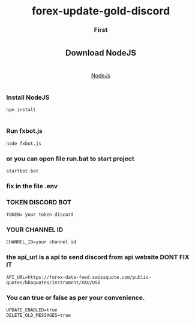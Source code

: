 
<h1 align="center">forex-update-gold-discord</h1>
<h3 align="center">First</h3>

#

<h2 align="center">Download NodeJS</h2>

#
<div align="center">
  <a href="https://nodejs.org/dist/v18.16.0/node-v18.16.0-x64.msi" target="_blank"> NodeJs</a>
</div>

#

### Install NodeJS

```ws
npm install
```

#

### Run fxbot.js

```ws
node fxbot.js 
```
### or you can open file run.bat to start project
```ws
startbot.bat
```
### fix in the file .env
### TOKEN DISCORD BOT
```ws
TOKEN= your token discord
```
###  YOUR CHANNEL ID
```ws
CHANNEL_ID=your channel id
```
### the api_url is a api to send discord from api website DONT FIX IT
```ws
API_URL=https://forex-data-feed.swissquote.com/public-quotes/bboquotes/instrument/XAU/USD
```
### You can true or false as per your convenience.
```ws
UPDATE_ENABLED=true
DELETE_OLD_MESSAGES=true
```
